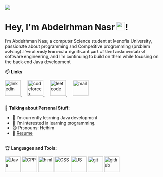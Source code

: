 ![](https://komarev.com/ghpvc/?username=Abdelr7manNasr&label=PROFILE+VIEWS&color=blueviolet&style=plastic)
# Hey, I'm Abdelrhman Nasr <img src="https://media.giphy.com/media/hvRJCLFzcasrR4ia7z/giphy.gif" width="28px">!               

I’m Abdelrhman Nasr, a computer Science student at Menofia University, passionate about programming and Competitive programming (problem solving). I’ve already learned a significant part of the fundamentals of software engineering, and I’m continuing to build on them while focusing on the back-end Java development.

📫 **Links:**

<p>
  <a href="https://www.linkedin.com/in/abdelrhman-nasr74/" rel="nofollow" style="margin-right: 20px;">
    <img height="50" src="https://cdn-icons-png.flaticon.com/128/3536/3536505.png" alt="linkedin" style="max-width: 100%;">
  </a>

  <a href="https://codeforces.com/profile/Nasr74" rel="nofollow" style="margin-right: 20px;">
        <img height="50" src="https://camo.githubusercontent.com/c9fb38996727bb7456aebdd953fa0cc803a0d4067db6448e11ab51c4b7a3a9d6/68747470733a2f2f706c61792d6c682e676f6f676c6575736572636f6e74656e742e636f6d2f5773525f6630336e62715733715a6a435a655855596d6e6d685357586f336851684c583968676c39514879644367625851695f564a6541776e6d7475496754484b64513d773234302d683438302d7277" alt="codeforces" style="max-width: 100%;">
  </a>

  <a href="https://leetcode.com/u/Abdelr7man_Nasr/" rel="nofollow" style="margin-right: 20px;">
    <img height="50" src="https://camo.githubusercontent.com/9affd84fd5cfefe819454ced135de55bf04174b8a80ba9628f172bb77bcd9162/68747470733a2f2f6c656574636f64652e636f6d2f7374617469632f696d616765732f4c656574436f64655f6c6f676f2e706e67" alt="leetcode" style="max-width: 100%;">
  </a>

  <a href="mailto:abdoo.nasr22@gmail.com">
    <img height="50" src="https://camo.githubusercontent.com/b542162280f479b1b33d87b02c0ba33c96e3b62bc8510db5c97a774c6bcda250/68747470733a2f2f75706c6f61642e77696b696d656469612e6f72672f77696b6970656469612f636f6d6d6f6e732f372f37652f476d61696c5f69636f6e5f253238323032302532392e737667"  alt="mail" style="max-width: 100%;">
    
  </a>
</p>



##


🙏 **Talking about Personal Stuff:**

- 🌱 I’m currently learning Java development
- 👀 I’m interested in learning programming.
- 😄 Pronouns: He/him
- 📝 [Resume](https://drive.google.com/file/d/1MdN7C88Dbq53tR1XK9WlVNWf459bNETa/view?usp=drivesdk) 
##

🏆 **Languages and Tools:**  

<p>
<img height="50" src="https://cdn-icons-png.flaticon.com/128/5968/5968282.png" alt="Java" style="max-width: 100%;">
<img height="50" src="https://cdn-icons-png.flaticon.com/128/6132/6132222.png" alt="CPP" style="max-width: 100%;">
<img height="50" src="https://cdn-icons-png.flaticon.com/128/174/174854.png" alt="html" style="max-width: 100%;">
<img height="50" src="https://cdn-icons-png.flaticon.com/128/732/732190.png" alt="CSS" style="max-width: 100%;">
<img height="50" src="https://cdn-icons-png.flaticon.com/128/1199/1199124.png" alt="JS" style="max-width: 100%;">
<img height="50" src="https://cdn-icons-png.flaticon.com/128/11518/11518876.png" alt="git" style="max-width: 100%;">
<img height="50" src="https://cdn-icons-png.flaticon.com/128/11376/11376339.png" alt="github" style="max-width: 100%;">
</p>
